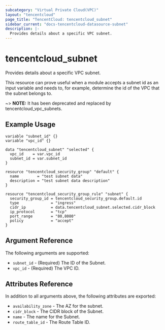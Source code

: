 ```yaml
---
subcategory: "Virtual Private Cloud(VPC)"
layout: "tencentcloud"
page_title: "TencentCloud: tencentcloud_subnet"
sidebar_current: "docs-tencentcloud-datasource-subnet"
description: |-
  Provides details about a specific VPC subnet.
---
```


# tencentcloud_subnet

Provides details about a specific VPC subnet.

This resource can prove useful when a module accepts a subnet id as an input variable and needs to, for example, determine the id of the VPC that the subnet belongs to.

~> **NOTE:** It has been deprecated and replaced by tencentcloud_vpc_subnets.

## Example Usage

```hcl
variable "subnet_id" {}
variable "vpc_id" {}

data "tencentcloud_subnet" "selected" {
  vpc_id    = var.vpc_id
  subnet_id = var.subnet_id
}

resource "tencentcloud_security_group" "default" {
  name        = "test subnet data"
  description = "test subnet data description"
}

resource "tencentcloud_security_group_rule" "subnet" {
  security_group_id = tencentcloud_security_group.default.id
  type              = "ingress"
  cidr_ip           = data.tencentcloud_subnet.selected.cidr_block
  ip_protocol       = "tcp"
  port_range        = "80,8080"
  policy            = "accept"
}
```

## Argument Reference

The following arguments are supported:

* `subnet_id` - (Required) The ID of the Subnet.
* `vpc_id` - (Required) The VPC ID.

## Attributes Reference

In addition to all arguments above, the following attributes are exported:

* `availability_zone` - The AZ for the subnet.
* `cidr_block` - The CIDR block of the Subnet.
* `name` - The name for the Subnet.
* `route_table_id` - The Route Table ID.


